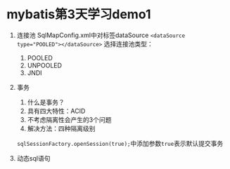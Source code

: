 # mybatis第3天学习demo11. 连接池    SqlMapConfig.xml中对标签dataSource    ```<dataSource type="POOLED"></dataSource>```    选择连接池类型：    1. POOLED      2. UNPOOLED    3. JNDI2. 事务    1. 什么是事务？    2. 具有四大特性：ACID    3. 不考虑隔离性会产生的3个问题    4. 解决方法：四种隔离级别        ```sqlSessionFactory.openSession(true);```中添加参数```true```表示默认提交事务3. 动态sql语句